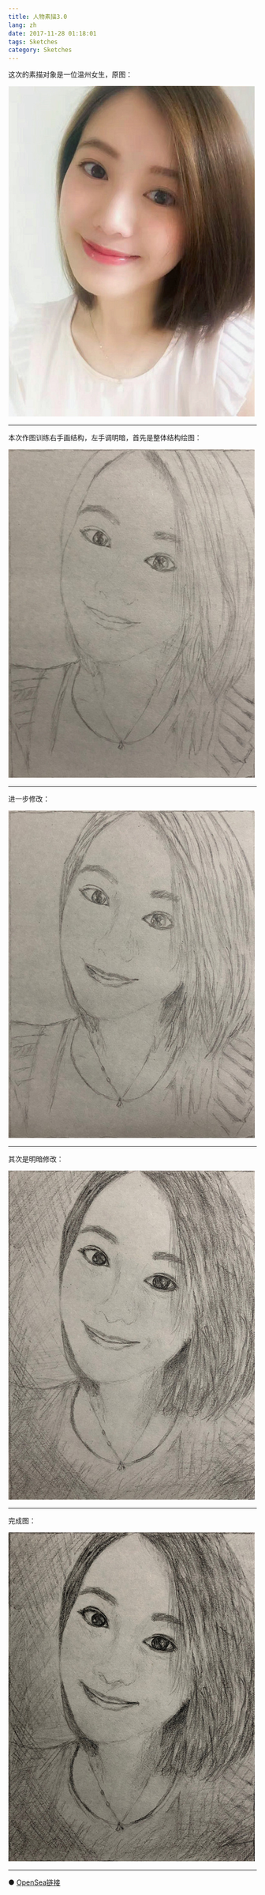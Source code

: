 ```yaml
---
title: 人物素描3.0
lang: zh
date: 2017-11-28 01:18:01
tags: Sketches
category: Sketches
---
```


这次的素描对象是一位温州女生，原图：

![ZYY](/image/Sketches/sumiao3/ZYY.jpg)

----------------------------------------  

本次作图训练右手画结构，左手调明暗，首先是整体结构绘图：

![ZYY](/image/Sketches/sumiao3/ZYY_1.jpg)

----------------------------------------  

进一步修改：

![ZYY](/image/Sketches/sumiao3/ZYY_2.jpg)

----------------------------------------  

其次是明暗修改：

![ZYY](/image/Sketches/sumiao3/ZYY_3.jpg)

----------------------------------------  

完成图：

![ZYY](/image/Sketches/sumiao3/ZYY_4.jpg)

----------------------------------------  

● [OpenSea链接](https://opensea.io/assets/0x495f947276749ce646f68ac8c248420045cb7b5e/5538608732828411082250453030091092578936762873171210564831323230235906801665 "The Girl With Necklace")

<nft-card
contractAddress="0x495f947276749ce646f68ac8c248420045cb7b5e"
tokenId="5538608732828411082250453030091092578936762873171210564831323230235906801665">
</nft-card>
<script src="https://unpkg.com/embeddable-nfts/dist/nft-card.min.js"></script>
